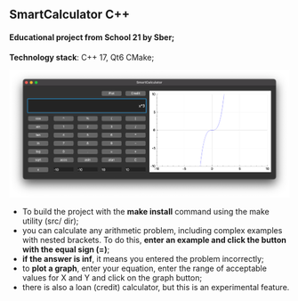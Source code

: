## **SmartCalculator C++**
#### Educational project from School 21 by Sber;

**Technology stack**: C++ 17, Qt6 CMake;

![preview](materials/SmartCalc.png)

* To build the project with the **make install** command using the make utility (src/ dir);
* you can calculate any arithmetic problem, including complex examples with nested brackets. To do this, **enter an example and click the button with the equal sign (=)**;
* **if the answer is inf**, it means you entered the problem incorrectly;
* to **plot a graph**, enter your equation, enter the range of acceptable values for X and Y and click on the graph button;
* there is also a loan (credit) calculator, but this is an experimental feature.
